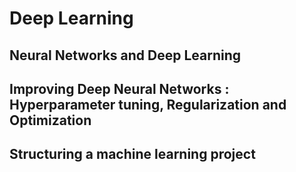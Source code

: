 # Deep Learning 

## Neural Networks and Deep Learning 

## Improving Deep Neural Networks : Hyperparameter tuning, Regularization and Optimization

## Structuring a machine learning project 

## 